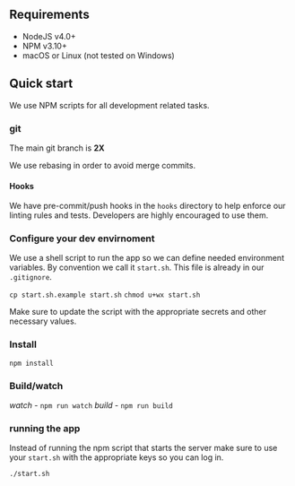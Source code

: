 ## Requirements

* NodeJS v4.0+
* NPM v3.10+
* macOS or Linux (not tested on Windows)

## Quick start

We use NPM scripts for all development related tasks.

### git

The main git branch is **2X**

We use rebasing in order to avoid merge commits.

#### Hooks

  We have pre-commit/push hooks in the `hooks` directory to help enforce our linting rules and tests. Developers are highly encouraged to use them.

### Configure your dev envirnoment

We use a shell script to run the app so we can define needed environment variables. By convention we call it `start.sh`. This file is already in our `.gitignore`.

`cp start.sh.example start.sh`
`chmod u+wx start.sh`

Make sure to update the script with the appropriate secrets and other necessary values.

### Install

`npm install`

### Build/watch

*watch* - `npm run watch`
*build* - `npm run build`

### running the app

Instead of running the npm script that starts the server make sure to use your `start.sh` with the appropriate keys so you can log in.

`./start.sh`
